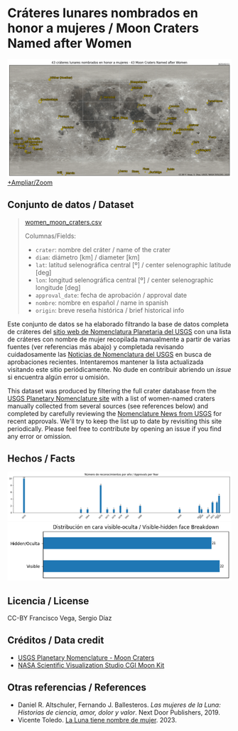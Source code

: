 # Cráteres lunares nombrados en honor a mujeres / Moon Craters Named after Women

![Cráteres lunares nombrados en honor a mujeres / Moon Craters Named after Women](women_craters_moon_map__small.png)
[+Ampliar/Zoom](women_craters_moon_map.png)


## Conjunto de datos / Dataset
> [women_moon_craters.csv](https://github.com/sergio-dr/women_moon_craters/blob/main/women_moon_craters.csv)
>
> Columnas/Fields:
> * `crater`: nombre del cráter / name of the crater
> * `diam`: diámetro [km] / diameter [km]
> * `lat`: latitud selenográfica central [º] / center selenographic latitude [deg]
> * `lon`: longitud selenográfica central [º] / center selenographic longitude [deg]
> * `approval_date`: fecha de aprobación / approval date 
> * `nombre`: nombre en español / name in spanish
> * `origin`: breve reseña histórica / brief historical info
> 

Este conjunto de datos se ha elaborado filtrando la base de datos completa de cráteres del [sitio web de Nomenclatura Planetaria del USGS](https://planetarynames.wr.usgs.gov) con una lista de cráteres con nombre de mujer recopilada manualmente a partir de varias fuentes (ver referencias más abajo) y completada revisando cuidadosamente las [Noticias de Nomenclatura del USGS](https://planetarynames.wr.usgs.gov/News) en busca de aprobaciones recientes. Intentaremos mantener la lista actualizada visitando este sitio periódicamente. No dude en contribuir abriendo un *issue* si encuentra algún error u omisión.

This dataset was produced by filtering the full crater database from the [USGS Planetary Nomenclature site](https://planetarynames.wr.usgs.gov) with a list of women-named craters manually collected from several sources (see references below) and completed by carefully reviewing the [Nomenclature News from USGS](https://planetarynames.wr.usgs.gov/News) for recent approvals. We'll try to keep the list up to date by revisiting this site periodically. Please feel free to contribute by opening an issue if you find any error or omission.

## Hechos / Facts
![Número de reconocimientos por año/Approvals per Year](approvals_per_year.png)
![Distribución en cara visible-ocula/Visible-hidden Face Breakdown](visible_hidden_breakdown.png)


## Licencia / License
CC-BY Francisco Vega, Sergio Díaz

## Créditos / Data credit
* [USGS Planetary Nomenclature - Moon Craters](https://planetarynames.wr.usgs.gov/SearchResults?Target=16_Moon&Feature%20Type=9_Crater,%20craters)
* [NASA Scientific Visualization Studio CGI Moon Kit](https://svs.gsfc.nasa.gov/4720/)

## Otras referencias / References
* Daniel R. Altschuler, Fernando J. Ballesteros. *Las mujeres de la Luna: Historias de ciencia, amor, dolor y valor*. Next Door Publishers, 2019.
* Vicente Toledo. [La Luna tiene nombre de mujer](https://portal.edu.gva.es/blogs/s1/vicentetoledotolsada/la-luna-tiene-nombre-de-mujer/). 2023.
